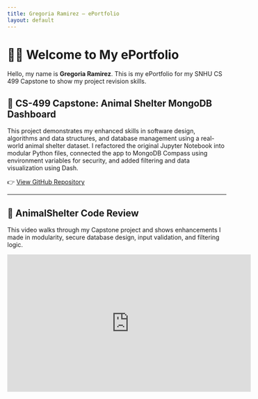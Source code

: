 ```yaml
---
title: Gregoria Ramirez – ePortfolio
layout: default
---
```


# 👩‍💻 Welcome to My ePortfolio

Hello, my name is **Gregoria Ramirez**. This is my ePortfolio for my SNHU CS 499 Capstone to show my project revision skills.

## 📁 CS-499 Capstone: Animal Shelter MongoDB Dashboard

This project demonstrates my enhanced skills in software design, algorithms and data structures, and database management using a real-world animal shelter dataset. I refactored the original Jupyter Notebook into modular Python files, connected the app to MongoDB Compass using environment variables for security, and added filtering and data visualization using Dash.

👉 [View GitHub Repository](https://github.com/GregoriaRamirez/CS-499-Capstone)

---

## 🎥 AnimalShelter Code Review

This video walks through my Capstone project and shows enhancements I made in modularity, secure database design, input validation, and filtering logic.

<iframe width="560" height="315" 
  src="https://www.youtube.com/embed/x1udKrsLDZQ" 
  title="AnimalShelter Code Review – CS 499 Capstone" 
  frameborder="0" allowfullscreen>
</iframe>
